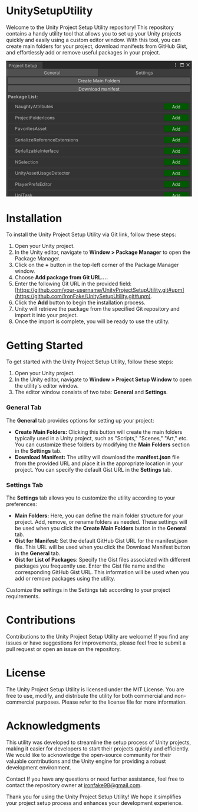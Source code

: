 # UnitySetupUtility
Welcome to the Unity Project Setup Utility repository! This repository contains a handy utility tool that allows you to set up your Unity projects quickly and easily using a custom editor window. With this tool, you can create main folders for your project, download manifests from GitHub Gist, and effortlessly add or remove useful packages in your project.

![img.png](Screenshots%2Fimg.png)

# Installation
To install the Unity Project Setup Utility via Git link, follow these steps:

1) Open your Unity project.
2) In the Unity editor, navigate to **Window > Package Manager** to open the Package Manager.
3) Click on the **+** button in the top-left corner of the Package Manager window.
4) Choose **Add package from Git URL....**
5) Enter the following Git URL in the provided field: [https://github.com/your-username/UnityProjectSetupUtility.git#upm](https://github.com/IronFake/UnitySetupUtility.git#upm).
6) Click the **Add** button to begin the installation process.
7) Unity will retrieve the package from the specified Git repository and import it into your project.
8) Once the import is complete, you will be ready to use the utility.

# Getting Started
To get started with the Unity Project Setup Utility, follow these steps:

1) Open your Unity project.
2) In the Unity editor, navigate to **Window > Project Setup Window** to open the utility's editor window.
3) The editor window consists of two tabs: **General** and **Settings**.

### General Tab
The **General** tab provides options for setting up your project:

- **Create Main Folders:** Clicking this button will create the main folders typically used in a Unity project, such as "Scripts," "Scenes," "Art," etc. You can customize these folders by modifying the **Main Folders** section in the **Settings** tab.
- **Download Manifest:** The utility will download the **manifest.json** file from the provided URL and place it in the appropriate location in your project. You can specify the default Gist URL in the **Settings** tab.

### Settings Tab
The **Settings** tab allows you to customize the utility according to your preferences:

- **Main Folders:** Here, you can define the main folder structure for your project. Add, remove, or rename folders as needed. These settings will be used when you click the **Create Main Folders** button in the **General** tab.
- **Gist for Manifest**: Set the default GitHub Gist URL for the manifest.json file. This URL will be used when you click the Download Manifest button in the **General** tab.
- **Gist for List of Packages**: Specify the Gist files associated with different packages you frequently use. Enter the Gist file name and the corresponding GitHub Gist URL. This information will be used when you add or remove packages using the utility.

Customize the settings in the Settings tab according to your project requirements.

# Contributions
Contributions to the Unity Project Setup Utility are welcome! If you find any issues or have suggestions for improvements, please feel free to submit a pull request or open an issue on the repository.

# License
The Unity Project Setup Utility is licensed under the MIT License. You are free to use, modify, and distribute the utility for both commercial and non-commercial purposes. Please refer to the license file for more information.

# Acknowledgments
This utility was developed to streamline the setup process of Unity projects, making it easier for developers to start their projects quickly and efficiently. We would like to acknowledge the open-source community for their valuable contributions and the Unity engine for providing a robust development environment.

Contact
If you have any questions or need further assistance, feel free to contact the repository owner at ironfake98@gmail.com.

Thank you for using the Unity Project Setup Utility! We hope it simplifies your project setup process and enhances your development experience.
